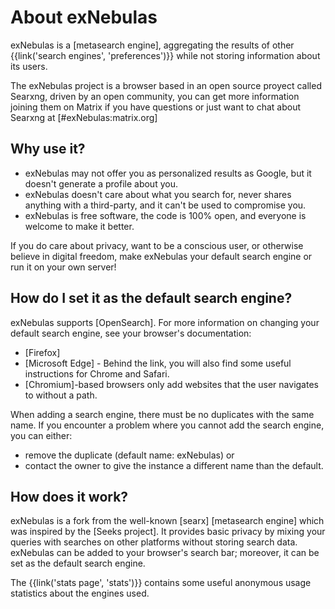 # About exNebulas

exNebulas is a [metasearch engine], aggregating the results of other
{{link('search engines', 'preferences')}} while not storing information about
its users.

The exNebulas project is a browser based in an open source proyect called Searxng, driven by an open community, you can get more information joining them on Matrix if you have questions or just want to chat about Searxng at [#exNebulas:matrix.org]

## Why use it?

- exNebulas may not offer you as personalized results as Google, but it doesn't
  generate a profile about you.
- exNebulas doesn't care about what you search for, never shares anything with a
  third-party, and it can't be used to compromise you.
- exNebulas is free software, the code is 100% open, and everyone is welcome to
  make it better.

If you do care about privacy, want to be a conscious user, or otherwise believe
in digital freedom, make exNebulas your default search engine or run it on your
own server!

## How do I set it as the default search engine?

exNebulas supports [OpenSearch].  For more information on changing your default
search engine, see your browser's documentation:

- [Firefox]
- [Microsoft Edge] - Behind the link, you will also find some useful instructions
  for Chrome and Safari.
- [Chromium]-based browsers only add websites that the user navigates to without
  a path.

When adding a search engine, there must be no duplicates with the same name.  If
you encounter a problem where you cannot add the search engine, you can either:

- remove the duplicate (default name: exNebulas) or
- contact the owner to give the instance a different name than the default.

## How does it work?

exNebulas is a fork from the well-known [searx] [metasearch engine] which was
inspired by the [Seeks project].  It provides basic privacy by mixing your
queries with searches on other platforms without storing search data.  exNebulas
can be added to your browser's search bar; moreover, it can be set as the
default search engine.

The {{link('stats page', 'stats')}} contains some useful anonymous usage
statistics about the engines used.